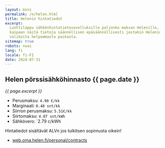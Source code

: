 ```yaml
---
layout: mini
permalink: /n/helen.html
title: Helenin hintatiedot
excerpt:
  Lunttilappu sähkönhintatietosovelluksille paljonko maksan Helenille, sillä
  kaipaan näitä tietoja säännöllisen epäsäännöllisesti jostakin Helenin
  valikoita helpommasta paikasta.
sitemap: true
robots: noai
lang: fi
locale: fi-FI
date: 2024-07-31
---
```


## Helen pörssisähköhinnasto {{ page.date }}

_{{ page.excerpt }}_

- Perusmaksu: `4.90 €/kk`
- Marginaali: `0.48 snt/kk`
- Siirron perusmaksu: `5.51€/kk`
- Siirtomaksu: `4.07 snt/kWh`
- Sähkövero: `2.79 c/kWh

Hintatiedot sisältävät ALVn jos tulkitsen sopimusta oikein!

- [web.oma.helen.fi/personal/contracts](https://web.oma.helen.fi/personal/contracts)
